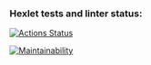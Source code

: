 ### Hexlet tests and linter status:
[![Actions Status](https://github.com/Nadezhda-97/frontend-project-lvl1/workflows/hexlet-check/badge.svg)](https://github.com/Nadezhda-97/frontend-project-lvl1/actions)

[![Maintainability](https://api.codeclimate.com/v1/badges/3fe04aa56a1f937cacd6/maintainability)](https://codeclimate.com/github/Nadezhda-97/frontend-project-lvl1/maintainability)
